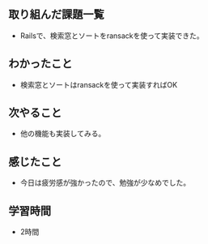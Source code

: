 ## 取り組んだ課題一覧
- Railsで、検索窓とソートをransackを使って実装できた。 

## わかったこと
- 検索窓とソートはransackを使って実装すればOK

## 次やること
- 他の機能も実装してみる。

## 感じたこと
- 今日は疲労感が強かったので、勉強が少なめでした。

## 学習時間
- 2時間
